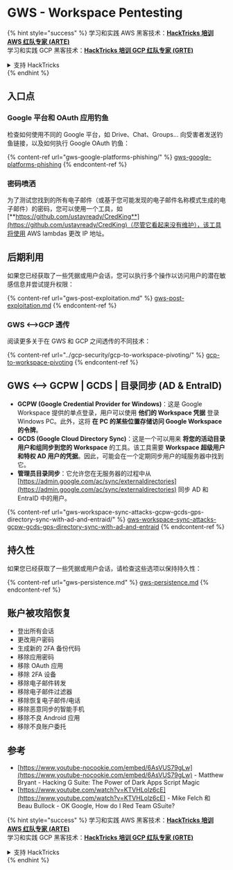 # GWS - Workspace Pentesting

{% hint style="success" %}
学习和实践 AWS 黑客技术：<img src="../../.gitbook/assets/image (1) (1) (1) (1).png" alt="" data-size="line">[**HackTricks 培训 AWS 红队专家 (ARTE)**](https://training.hacktricks.xyz/courses/arte)<img src="../../.gitbook/assets/image (1) (1) (1) (1).png" alt="" data-size="line">\
学习和实践 GCP 黑客技术：<img src="../../.gitbook/assets/image (2) (1).png" alt="" data-size="line">[**HackTricks 培训 GCP 红队专家 (GRTE)**<img src="../../.gitbook/assets/image (2) (1).png" alt="" data-size="line">](https://training.hacktricks.xyz/courses/grte)

<details>

<summary>支持 HackTricks</summary>

* 查看 [**订阅计划**](https://github.com/sponsors/carlospolop)!
* **加入** 💬 [**Discord 群组**](https://discord.gg/hRep4RUj7f) 或 [**Telegram 群组**](https://t.me/peass) 或 **在** **Twitter** 🐦 [**@hacktricks\_live**](https://twitter.com/hacktricks_live)** 上关注我们。**
* **通过向** [**HackTricks**](https://github.com/carlospolop/hacktricks) 和 [**HackTricks Cloud**](https://github.com/carlospolop/hacktricks-cloud) GitHub 仓库提交 PR 分享黑客技巧。

</details>
{% endhint %}

## 入口点

### Google 平台和 OAuth 应用钓鱼

检查如何使用不同的 Google 平台，如 Drive、Chat、Groups... 向受害者发送钓鱼链接，以及如何执行 Google OAuth 钓鱼：

{% content-ref url="gws-google-platforms-phishing/" %}
[gws-google-platforms-phishing](gws-google-platforms-phishing/)
{% endcontent-ref %}

### 密码喷洒

为了测试您找到的所有电子邮件（或基于您可能发现的电子邮件名称模式生成的电子邮件）的密码，您可以使用一个工具，如 [**https://github.com/ustayready/CredKing**](https://github.com/ustayready/CredKing)（尽管它看起来没有维护），该工具将使用 AWS lambdas 更改 IP 地址。

## 后期利用

如果您已经获取了一些凭据或用户会话，您可以执行多个操作以访问用户的潜在敏感信息并尝试提升权限：

{% content-ref url="gws-post-exploitation.md" %}
[gws-post-exploitation.md](gws-post-exploitation.md)
{% endcontent-ref %}

### GWS <-->GCP 透传

阅读更多关于在 GWS 和 GCP 之间透传的不同技术：

{% content-ref url="../gcp-security/gcp-to-workspace-pivoting/" %}
[gcp-to-workspace-pivoting](../gcp-security/gcp-to-workspace-pivoting/)
{% endcontent-ref %}

## GWS <--> GCPW | GCDS | 目录同步 (AD & EntraID)

* **GCPW (Google Credential Provider for Windows)**：这是 Google Workspace 提供的单点登录，用户可以使用 **他们的 Workspace 凭据** 登录 Windows PC。此外，这将 **在 PC 的某些位置存储访问 Google Workspace 的令牌**。
* **GCDS (Google Cloud Directory Sync)**：这是一个可以用来 **将您的活动目录用户和组同步到您的 Workspace** 的工具。该工具需要 **Workspace 超级用户和特权 AD 用户的凭据**。因此，可能会在一个定期同步用户的域服务器中找到它。
* **管理员目录同步**：它允许您在无服务器的过程中从 [https://admin.google.com/ac/sync/externaldirectories](https://admin.google.com/ac/sync/externaldirectories) 同步 AD 和 EntraID 中的用户。

{% content-ref url="gws-workspace-sync-attacks-gcpw-gcds-gps-directory-sync-with-ad-and-entraid/" %}
[gws-workspace-sync-attacks-gcpw-gcds-gps-directory-sync-with-ad-and-entraid](gws-workspace-sync-attacks-gcpw-gcds-gps-directory-sync-with-ad-and-entraid/)
{% endcontent-ref %}

## 持久性

如果您已经获取了一些凭据或用户会话，请检查这些选项以保持持久性：

{% content-ref url="gws-persistence.md" %}
[gws-persistence.md](gws-persistence.md)
{% endcontent-ref %}

## 账户被攻陷恢复

* 登出所有会话
* 更改用户密码
* 生成新的 2FA 备份代码
* 移除应用密码
* 移除 OAuth 应用
* 移除 2FA 设备
* 移除电子邮件转发
* 移除电子邮件过滤器
* 移除恢复电子邮件/电话
* 移除恶意同步的智能手机
* 移除不良 Android 应用
* 移除不良账户委托

## 参考

* [https://www.youtube-nocookie.com/embed/6AsVUS79gLw](https://www.youtube-nocookie.com/embed/6AsVUS79gLw) - Matthew Bryant - Hacking G Suite: The Power of Dark Apps Script Magic
* [https://www.youtube.com/watch?v=KTVHLolz6cE](https://www.youtube.com/watch?v=KTVHLolz6cE) - Mike Felch 和 Beau Bullock - OK Google, How do I Red Team GSuite?

{% hint style="success" %}
学习和实践 AWS 黑客技术：<img src="../../.gitbook/assets/image (1) (1) (1) (1).png" alt="" data-size="line">[**HackTricks 培训 AWS 红队专家 (ARTE)**](https://training.hacktricks.xyz/courses/arte)<img src="../../.gitbook/assets/image (1) (1) (1) (1).png" alt="" data-size="line">\
学习和实践 GCP 黑客技术：<img src="../../.gitbook/assets/image (2) (1).png" alt="" data-size="line">[**HackTricks 培训 GCP 红队专家 (GRTE)**<img src="../../.gitbook/assets/image (2) (1).png" alt="" data-size="line">](https://training.hacktricks.xyz/courses/grte)

<details>

<summary>支持 HackTricks</summary>

* 查看 [**订阅计划**](https://github.com/sponsors/carlospolop)!
* **加入** 💬 [**Discord 群组**](https://discord.gg/hRep4RUj7f) 或 [**Telegram 群组**](https://t.me/peass) 或 **在** **Twitter** 🐦 [**@hacktricks\_live**](https://twitter.com/hacktricks_live)** 上关注我们。**
* **通过向** [**HackTricks**](https://github.com/carlospolop/hacktricks) 和 [**HackTricks Cloud**](https://github.com/carlospolop/hacktricks-cloud) GitHub 仓库提交 PR 分享黑客技巧。

</details>
{% endhint %}
